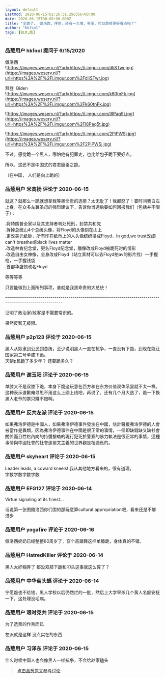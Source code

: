 ```yaml
---
layout: default
Lastmod: 2020-06-15T02:26:31.290356+00:00
date: 2020-06-15T00:00:00.000Z
title: "全跪了， 偑洛西，拜登，还有一大堆，多图，可以跪得更好看点吗？"
author: "hkfool"
tags: [BLM,跪]
---
```



### 品葱用户 **hkfool** 提问于 6/15/2020
    
偑洛西  
![https://images.weserv.nl/?url=https://i.imgur.com/dIiSTwr.jpg](https://images.weserv.nl/?url=https%3A%2F%2Fi.imgur.com%2FdIiSTwr.jpg)  
  
拜登  Biden  
![https://images.weserv.nl/?url=https://i.imgur.com/k60tnFk.jpg](https://images.weserv.nl/?url=https%3A%2F%2Fi.imgur.com%2Fk60tnFk.jpg)  
  
![https://images.weserv.nl/?url=https://i.imgur.com/l8Paq5t.jpg](https://images.weserv.nl/?url=https%3A%2F%2Fi.imgur.com%2Fl8Paq5t.jpg)  
  
![https://images.weserv.nl/?url=https://i.imgur.com/2PiPWSj.jpg](https://images.weserv.nl/?url=https%3A%2F%2Fi.imgur.com%2F2PiPWSj.jpg)  
  
  
不过，感觉跪一个黑人，哪怕他有犯罪史，也比给包子跪下要好点。  
  
所以，这还不是中国式的君君臣臣之跪。  
  
（在中国， 人们是向上跪的）
    
                

### 品葱用户 **米高扬** 评论于 2020-06-15
        
就这？就那么一跪就想拿我等黑命贵的选票？太无耻了！我都怒了！霎时间我白左  
上身，在众多左翼圣母的强烈建议下，告诉你当选后要如何回报我们（包括并不限于）：  
  
.将特朗普全家以及其支持者判处死刑，封禁共和党  
.拆掉总统山4个总统头像，将Floyd的头像刻在山上  
.更改美元纸钞，所有印在纸币上的人头像统统换成Floyd，In god,we trust改成I can't breathe或black lives matter  
.改造林肯纪念堂，更名Floyd纪念堂，雕像改成Floyd被跪死时的情形  
.改造自由女神像，全身改成Floyd（站立素材可以去Floyd拍av的影片找）一手握枪，一手握钱袋  
.首都华盛顿改名Floyd  
  
等等等等  
  
只要能做到上面所列事项，谁就是我黑命贵的大总统！  
  
\-----------------------------------------------------------------------------------------------------------  
  
证明了政治家/政客是不需要常识的。  
  
果然反智无极限。
        
                

### 品葱用户 **p2p123** 评论于 2020-06-15
        
黑人从奴隶到公民到总统，至少说明黑人一直在抗争，一直没有下跪，到现在能让国家第三号单膝下跪。  
天朝p民跪了多少年？ 还要跪多久？
        
                

### 品葱用户 **谢玉阳** 评论于 2020-06-15
        
单膝又不是双膝下跪，本身下跪这玩意在西方和在东方价值观体系里就不太一样。这种表示道歉俺寻思不用这么上纲上线吧，再说了，还有几个月大选了，跪一下换黑人老爷的票只赚不赔啊。
        
                

### 品葱用户 **反共左派** 评论于 2020-06-15
        
如果弗洛伊德是中國人，如果弗洛伊德事件發生在中國，估計聲援弗洛伊德的人會被當作是異類，因為弗洛伊德事件在中國是很正常的事情，一個即缺錢缺又缺社會關係而且性格內向的持蟹搶劫的現行犯死於警察的暴力執法是很正常的事情，這種事情與中國社會的社會達爾文主義的世界觀是相適應的。
        
                

### 品葱用户 **skyheart** 评论于 2020-06-15
        
Leader leads, a coward kneels! 我从其他地方看来的，很有道理。  
字数字数字数字数
        
                

### 品葱用户 **EFG127** 评论于 2020-06-14
        
Virtue signaling at its finest...  
  
话说第一张图偑洛西你们围的那玩意算cultural appropriation吧，看来还是不够进步
        
                

### 品葱用户 **yogafire** 评论于 2020-06-16
        
佩洛西奶奶已经整整80周岁了，穿个高跟鞋这样单膝跪，身体真的不错。
        
                

### 品葱用户 **HatredKiller** 评论于 2020-06-14
        
黑人太好糊弄了 都没双膝下跪和叩头这事就这么算了？
        
                

### 品葱用户 **中华菊头蝠** 评论于 2020-06-14
        
宁愿跪也不给钱，黑人学校以后仍然烂的一批，然后上大学宰杀几个黄人名额安抚一下，这处理没毛病。
        
                

### 品葱用户 **艰时克共** 评论于 2020-06-15
        
为了选票的作秀而已  
  
左派就是这样 没点实在的东西
        
                

### 品葱用户 **习泽东** 评论于 2020-06-15
        
什么时候中国人也会像黑人一样抗争，不会给赵家磕头
        
                





> [点击品葱原文参与讨论](https://pincong.rocks/question/27280)

